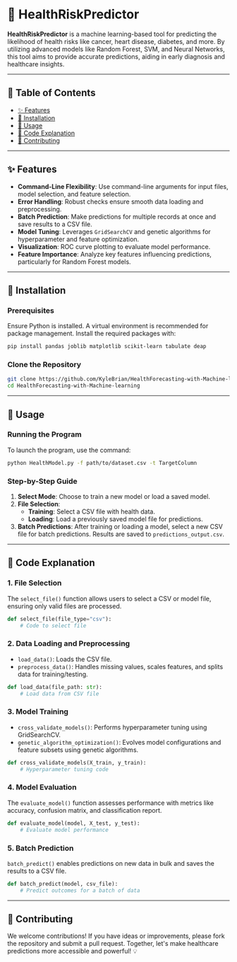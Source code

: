 
# 🌟 HealthRiskPredictor

**HealthRiskPredictor** is a machine learning-based tool for predicting the likelihood of health risks like cancer, heart disease, diabetes, and more. By utilizing advanced models like Random Forest, SVM, and Neural Networks, this tool aims to provide accurate predictions, aiding in early diagnosis and healthcare insights.

---

## 📖 Table of Contents
- [✨ Features](#-features)
- [🔧 Installation](#-installation)
- [🚀 Usage](#-usage)
- [🧩 Code Explanation](#-code-explanation)
- [🤝 Contributing](#-contributing)

---

## ✨ Features

- **Command-Line Flexibility**: Use command-line arguments for input files, model selection, and feature selection.
- **Error Handling**: Robust checks ensure smooth data loading and preprocessing.
- **Batch Prediction**: Make predictions for multiple records at once and save results to a CSV file.
- **Model Tuning**: Leverages `GridSearchCV` and genetic algorithms for hyperparameter and feature optimization.
- **Visualization**: ROC curve plotting to evaluate model performance.
- **Feature Importance**: Analyze key features influencing predictions, particularly for Random Forest models.
  
---

## 🔧 Installation

### Prerequisites
Ensure Python is installed. A virtual environment is recommended for package management. Install the required packages with:

```bash
pip install pandas joblib matplotlib scikit-learn tabulate deap
```

### Clone the Repository
```bash
git clone https://github.com/KyleBrian/HealthForecasting-with-Machine-learning.git
cd HealthForecasting-with-Machine-learning
```

---

## 🚀 Usage

### Running the Program
To launch the program, use the command:

```bash
python HealthModel.py -f path/to/dataset.csv -t TargetColumn
```

### Step-by-Step Guide

1. **Select Mode**: Choose to train a new model or load a saved model.
2. **File Selection**:
   - **Training**: Select a CSV file with health data.
   - **Loading**: Load a previously saved model file for predictions.
3. **Batch Predictions**: After training or loading a model, select a new CSV file for batch predictions. Results are saved to `predictions_output.csv`.

---

## 🧩 Code Explanation

### 1. **File Selection**
   The `select_file()` function allows users to select a CSV or model file, ensuring only valid files are processed.

   ```python
   def select_file(file_type="csv"):
       # Code to select file
   ```

### 2. **Data Loading and Preprocessing**
   - `load_data()`: Loads the CSV file.
   - `preprocess_data()`: Handles missing values, scales features, and splits data for training/testing.

   ```python
   def load_data(file_path: str):
       # Load data from CSV file
   ```

### 3. **Model Training**
   - `cross_validate_models()`: Performs hyperparameter tuning using GridSearchCV.
   - `genetic_algorithm_optimization()`: Evolves model configurations and feature subsets using genetic algorithms.

   ```python
   def cross_validate_models(X_train, y_train):
       # Hyperparameter tuning code
   ```

### 4. **Model Evaluation**
   The `evaluate_model()` function assesses performance with metrics like accuracy, confusion matrix, and classification report.

   ```python
   def evaluate_model(model, X_test, y_test):
       # Evaluate model performance
   ```

### 5. **Batch Prediction**
   `batch_predict()` enables predictions on new data in bulk and saves the results to a CSV file.

   ```python
   def batch_predict(model, csv_file):
       # Predict outcomes for a batch of data
   ```

---

## 🤝 Contributing

We welcome contributions! If you have ideas or improvements, please fork the repository and submit a pull request. Together, let's make healthcare predictions more accessible and powerful! 💡
